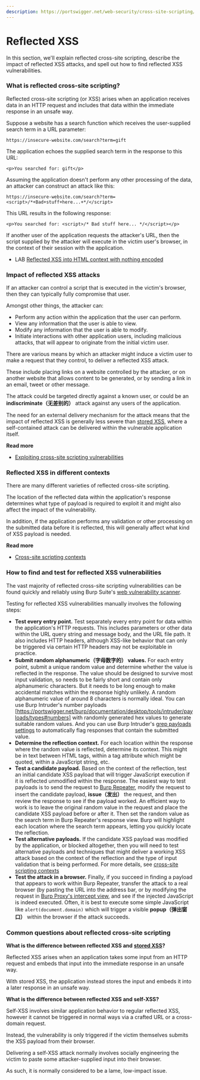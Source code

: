```yaml
---
description: https://portswigger.net/web-security/cross-site-scripting/reflected
---
```


# Reflected XSS

In this section, we'll explain reflected cross-site scripting, describe the impact of reflected XSS attacks, and spell out how to find reflected XSS vulnerabilities.

### What is reflected cross-site scripting? <a href="#what-is-reflected-cross-site-scripting" id="what-is-reflected-cross-site-scripting"></a>

Reflected cross-site scripting (or XSS) arises when an application receives data in an HTTP request and includes that data within the immediate response in an unsafe way.

Suppose a website has a search function which receives the user-supplied search term in a URL parameter:

`https://insecure-website.com/search?term=gift`

The application echoes the supplied search term in the response to this URL:

`<p>You searched for: gift</p>`

Assuming the application doesn't perform any other processing of the data, an attacker can construct an attack like this:

`https://insecure-website.com/search?term=<script>/*+Bad+stuff+here...+*/</script>`

This URL results in the following response:

`<p>You searched for: <script>/* Bad stuff here... */</script></p>`

If another user of the application requests the attacker's URL, then the script supplied by the attacker will execute in the victim user's browser, in the context of their session with the application.

* LAB [Reflected XSS into HTML context with nothing encoded](https://portswigger.net/web-security/cross-site-scripting/reflected/lab-html-context-nothing-encoded)

### Impact of reflected XSS attacks <a href="#impact-of-reflected-xss-attacks" id="impact-of-reflected-xss-attacks"></a>

If an attacker can control a script that is executed in the victim's browser, then they can typically fully compromise that user.&#x20;



Amongst other things, the attacker can:

* Perform any action within the application that the user can perform.
* View any information that the user is able to view.
* Modify any information that the user is able to modify.
* Initiate interactions with other application users, including malicious attacks, that will appear to originate from the initial victim user.

There are various means by which an attacker might induce a victim user to make a request that they control, to deliver a reflected XSS attack.&#x20;



These include placing links on a website controlled by the attacker, or on another website that allows content to be generated, or by sending a link in an email, tweet or other message.&#x20;



The attack could be targeted directly against a known user, or could be an **indiscriminate（无差别的）** attack against any users of the application.

The need for an external delivery mechanism for the attack means that the impact of reflected XSS is generally less severe than [stored XSS](https://portswigger.net/web-security/cross-site-scripting/stored), where a self-contained attack can be delivered within the vulnerable application itself.

**Read more**

* [Exploiting cross-site scripting vulnerabilities](https://portswigger.net/web-security/cross-site-scripting/exploiting)

### Reflected XSS in different contexts <a href="#reflected-xss-in-different-contexts" id="reflected-xss-in-different-contexts"></a>

There are many different varieties of reflected cross-site scripting.&#x20;



The location of the reflected data within the application's response determines what type of payload is required to exploit it and might also affect the impact of the vulnerability.

In addition, if the application performs any validation or other processing on the submitted data before it is reflected, this will generally affect what kind of XSS payload is needed.

**Read more**

* [Cross-site scripting contexts](https://portswigger.net/web-security/cross-site-scripting/contexts)

### How to find and test for reflected XSS vulnerabilities <a href="#how-to-find-and-test-for-reflected-xss-vulnerabilities" id="how-to-find-and-test-for-reflected-xss-vulnerabilities"></a>

The vast majority of reflected cross-site scripting vulnerabilities can be found quickly and reliably using Burp Suite's [web vulnerability scanner](https://portswigger.net/burp/vulnerability-scanner).

Testing for reflected XSS vulnerabilities manually involves the following steps:

* **Test every entry point.** Test separately every entry point for data within the application's HTTP requests. This includes parameters or other data within the URL query string and message body, and the URL file path. It also includes HTTP headers, although XSS-like behavior that can only be triggered via certain HTTP headers may not be exploitable in practice.
* **Submit random alphanumeric（字母数字的） values.** For each entry point, submit a unique random value and determine whether the value is reflected in the response. The value should be designed to survive most input validation, so needs to be fairly short and contain only alphanumeric characters. But it needs to be long enough to make accidental matches within the response highly unlikely. A random alphanumeric value of around 8 characters is normally ideal. You can use Burp Intruder's number payloads \[https://portswigger.net/burp/documentation/desktop/tools/intruder/payloads/types#numbers] with randomly generated hex values to generate suitable random values. And you can use Burp Intruder's [grep payloads settings](https://portswigger.net/burp/documentation/desktop/tools/intruder/configure-attack/settings#grep-payloads) to automatically flag responses that contain the submitted value.
* **Determine the reflection context.** For each location within the response where the random value is reflected, determine its context. This might be in text between HTML tags, within a tag attribute which might be quoted, within a JavaScript string, etc.
* **Test a candidate payload.** Based on the context of the reflection, test an initial candidate XSS payload that will trigger JavaScript execution if it is reflected unmodified within the response. The easiest way to test payloads is to send the request to [Burp Repeater](https://portswigger.net/burp/documentation/desktop/tools/repeater), modify the request to insert the candidate payload, **issue（发出）** the request, and then review the response to see if the payload worked. An efficient way to work is to leave the original random value in the request and place the candidate XSS payload before or after it. Then set the random value as the search term in Burp Repeater's response view. Burp will highlight each location where the search term appears, letting you quickly locate the reflection.
* **Test alternative payloads.** If the candidate XSS payload was modified by the application, or blocked altogether, then you will need to test alternative payloads and techniques that might deliver a working XSS attack based on the context of the reflection and the type of input validation that is being performed. For more details, see [cross-site scripting contexts](https://portswigger.net/web-security/cross-site-scripting/contexts)
* **Test the attack in a browser.** Finally, if you succeed in finding a payload that appears to work within Burp Repeater, transfer the attack to a real browser (by pasting the URL into the address bar, or by modifying the request in [Burp Proxy's intercept view](https://portswigger.net/burp/documentation/desktop/tools/proxy/intercept-messages), and see if the injected JavaScript is indeed executed. Often, it is best to execute some simple JavaScript like `alert(document.domain)` which will trigger a visible **popup（弹出窗口）** within the browser if the attack succeeds.

### Common questions about reflected cross-site scripting <a href="#common-questions-about-reflected-cross-site-scripting" id="common-questions-about-reflected-cross-site-scripting"></a>

**What is the difference between reflected XSS and** [**stored XSS**](https://portswigger.net/web-security/cross-site-scripting/stored)**?**&#x20;

Reflected XSS arises when an application takes some input from an HTTP request and embeds that input into the immediate response in an unsafe way.

With stored XSS, the application instead stores the input and embeds it into a later response in an unsafe way.

**What is the difference between reflected XSS and self-XSS?**&#x20;

Self-XSS involves similar application behavior to regular reflected XSS, however it cannot be triggered in normal ways via a crafted URL or a cross-domain request.

&#x20;

Instead, the vulnerability is only triggered if the victim themselves submits the XSS payload from their browser.&#x20;



Delivering a self-XSS attack normally involves socially engineering the victim to paste some attacker-supplied input into their browser.&#x20;



As such, it is normally considered to be a lame, low-impact issue.
